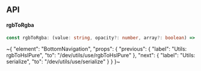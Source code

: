 

## API

#### rgbToRgba

```ts
const rgbToRgba: (value: string, opacity?: number, array?: boolean) => string | number[];
```


~{
  "element": "BottomNavigation",
  "props": {
    "previous": {
      "label": "Utils: rgbToHslPure",
      "to": "/dev/utils/use/rgbToHslPure"
    },
    "next": {
      "label": "Utils: serialize",
      "to": "/dev/utils/use/serialize"
    }
  }
}~
